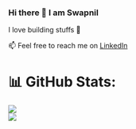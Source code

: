 ### Hi there 👋 I am Swapnil

  I love building stuffs 🌱

  
  📫 Feel free to reach me on [LinkedIn](https://www.linkedin.com/in/swapnil-d-kore/)

  # 📊 GitHub Stats:
![](https://github-readme-streak-stats.herokuapp.com/?user=swapnildk23&theme=dark&hide_border=false)<br/>
![](https://github-readme-stats.vercel.app/api/top-langs/?username=swapnildk23&theme=dark&hide_border=false&include_all_commits=true&count_private=true&layout=compact)
